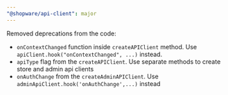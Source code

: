 ```yaml
---
"@shopware/api-client": major
---
```


Removed deprecations from the code:

- `onContextChanged` function inside `createAPIClient` method. Use `apiClient.hook("onContextChanged", ...)` instead.
- `apiType` flag from the `createAPIClient`. Use separate methods to create store and admin api clients
- `onAuthChange` from the `createAdminAPIClient`. Use `adminApiClient.hook('onAuthChange',...)` instead

